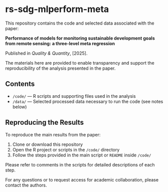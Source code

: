 # rs-sdg-mlperform-meta

This repository contains the code and selected data associated with the paper:

**Performance of models for monitoring sustainable development goals from remote sensing: a three-level meta regression**  

Published in *Quality & Quantity*, [2025].  

The materials here are provided to enable transparency and support the reproducibility of the analysis presented in the paper.

## Contents

- `/code/` — R scripts and supporting files used in the analysis  
- `/data/` — Selected processed data necessary to run the code (see notes below)

## Reproducing the Results

To reproduce the main results from the paper:

1. Clone or download this repository
2. Open the R project or scripts in the `/code/` directory
3. Follow the steps provided in the main script or `README` inside `/code/`

Please refer to comments in the scripts for detailed descriptions of each step.

For any questions or to request access for academic collaboration, please contact the authors.
